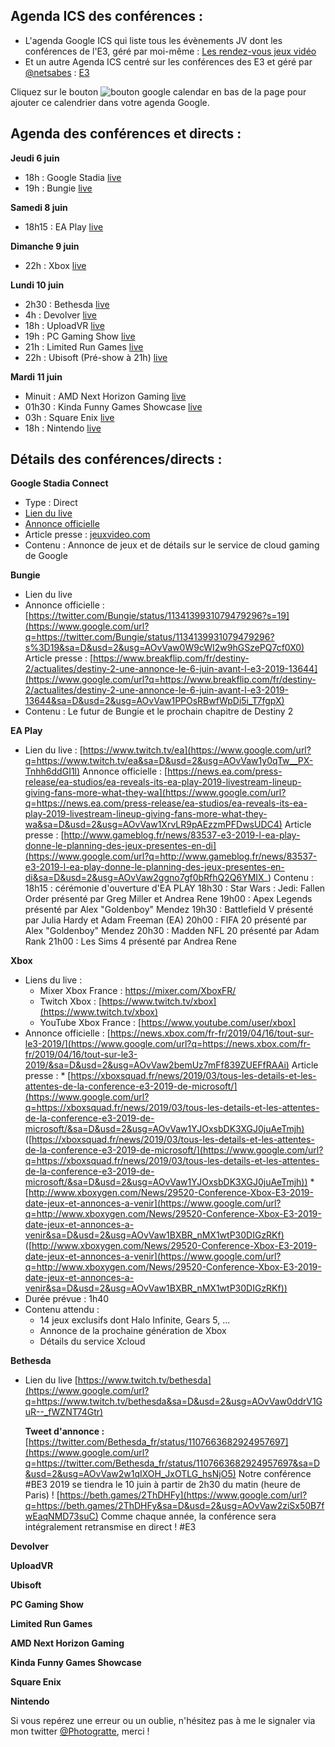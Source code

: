 ## Agenda ICS des conférences :

 - L'agenda Google ICS qui liste tous les évènements JV dont les conférences de l'E3, géré par moi-même : [Les rendez-vous jeux vidéo](https://calendar.google.com/calendar/embed?src=n774fsp256r4d5hcj1eg10jbmk@group.calendar.google.com&ctz=Europe/Paris)
 - Et un autre Agenda ICS centré sur les conférences des E3 et géré par [@netsabes](https://twitter.com/netsabes) : [E3](https://calendar.google.com/calendar/embed?src=ha7q6dc23e3adn95l2nih9l2jg@group.calendar.google.com&ctz=Europe/Paris)

Cliquez sur le bouton ![bouton google calendar](https://gitlab.com/Photogratte/e3-2019/raw/master/Ressources/Google_calendar_bouton.jpg) en bas de la page pour ajouter ce calendrier dans votre agenda Google.

## Agenda des conférences et directs :

**Jeudi 6 juin**
 - 18h : Google Stadia [live](https://youtu.be/k-BbW6zAjL0)
 - 19h : Bungie [live]()

**Samedi 8 juin**
 - 18h15 : EA Play [live](https://www.twitch.tv/ea)

**Dimanche 9 juin**
- 22h : Xbox [live](https://www.youtube.com/user/xbox)

**Lundi 10 juin**
- 2h30 : Bethesda [live](https://www.twitch.tv/bethesda)
- 4h : Devolver [live](https://www.twitch.tv/bethesda)
- 18h : UploadVR [live](https://www.twitch.tv/bethesda)
- 19h : PC Gaming Show [live](https://www.twitch.tv/bethesda)
- 21h : Limited Run Games [live](https://www.twitch.tv/bethesda)
- 22h : Ubisoft (Pré-show à 21h) [live](https://www.twitch.tv/bethesda)

**Mardi 11 juin** 
- Minuit : AMD Next Horizon Gaming [live](https://www.twitch.tv/bethesda)
- 01h30 : Kinda Funny Games Showcase [live](https://www.twitch.tv/bethesda)
- 03h : Square Enix [live](https://www.twitch.tv/bethesda)
- 18h : Nintendo [live](https://www.twitch.tv/bethesda)

## Détails des conférences/directs :

**Google Stadia Connect**
 - Type : Direct
 - [Lien du live](https://youtu.be/k-BbW6zAjL0)
 - [Annonce officielle](https://twitter.com/GoogleStadia/status/1135584478389264389?s=19)
 - Article presse : [jeuxvideo.com](http://www.jeuxvideo.com/news/1053509/stadia-un-direct-concernant-le-prix-les-jeux-et-le-lancement-aura-lieu-jeudi.htm)
 - Contenu : Annonce de jeux et de détails sur le service de cloud gaming de Google

**Bungie**
 - Lien du live
 - Annonce officielle : [https://twitter.com/Bungie/status/1134139931079479296?s=19](https://www.google.com/url?q=https://twitter.com/Bungie/status/1134139931079479296?s%3D19&sa=D&usd=2&usg=AOvVaw0W9cWI2w9hGSzePQ7cf0X0) Article presse : [https://www.breakflip.com/fr/destiny-2/actualites/destiny-2-une-annonce-le-6-juin-avant-l-e3-2019-13644](https://www.google.com/url?q=https://www.breakflip.com/fr/destiny-2/actualites/destiny-2-une-annonce-le-6-juin-avant-l-e3-2019-13644&sa=D&usd=2&usg=AOvVaw1PPOsRBwfWpDi5i_T7fgpX) 
 - Contenu : Le futur de Bungie et le prochain chapitre de Destiny 2

**EA Play**
 - Lien du live : [https://www.twitch.tv/ea](https://www.google.com/url?q=https://www.twitch.tv/ea&sa=D&usd=2&usg=AOvVaw1y0qTw__PX-Tnhh6ddGI1l) Annonce officielle : [https://news.ea.com/press-release/ea-studios/ea-reveals-its-ea-play-2019-livestream-lineup-giving-fans-more-what-they-wa](https://www.google.com/url?q=https://news.ea.com/press-release/ea-studios/ea-reveals-its-ea-play-2019-livestream-lineup-giving-fans-more-what-they-wa&sa=D&usd=2&usg=AOvVaw1XrvLR9pAEzzmPFDwsUDC4) Article presse : [http://www.gameblog.fr/news/83537-e3-2019-l-ea-play-donne-le-planning-des-jeux-presentes-en-di](https://www.google.com/url?q=http://www.gameblog.fr/news/83537-e3-2019-l-ea-play-donne-le-planning-des-jeux-presentes-en-di&sa=D&usd=2&usg=AOvVaw2ggno7gf0bRfhQ2Q6YMIX_) Contenu : 18h15 : cérémonie d'ouverture d'EA PLAY 18h30 : Star Wars : Jedi: Fallen Order présenté par Greg Miller et Andrea Rene 19h00 : Apex Legends présenté par Alex "Goldenboy" Mendez 19h30 : Battlefield V présenté par Julia Hardy et Adam Freeman (EA) 20h00 : FIFA 20 présenté par Alex "Goldenboy" Mendez 20h30 : Madden NFL 20 présenté par Adam Rank 21h00 : Les Sims 4 présenté par Andrea Rene

**Xbox**
 - Liens du live :
   - Mixer Xbox France : https://mixer.com/XboxFR/
   - Twitch Xbox : [https://www.twitch.tv/xbox](https://www.twitch.tv/xbox)
   - YouTube Xbox France : [https://www.youtube.com/user/xbox]
 - Annonce officielle : [https://news.xbox.com/fr-fr/2019/04/16/tout-sur-le3-2019/](https://www.google.com/url?q=https://news.xbox.com/fr-fr/2019/04/16/tout-sur-le3-2019/&sa=D&usd=2&usg=AOvVaw2bemUz7mFf839ZUEFfRAAi) Article presse : * [https://xboxsquad.fr/news/2019/03/tous-les-details-et-les-attentes-de-la-conference-e3-2019-de-microsoft/](https://www.google.com/url?q=https://xboxsquad.fr/news/2019/03/tous-les-details-et-les-attentes-de-la-conference-e3-2019-de-microsoft/&sa=D&usd=2&usg=AOvVaw1YJOxsbDK3XGJ0juAeTmjh) ([https://xboxsquad.fr/news/2019/03/tous-les-details-et-les-attentes-de-la-conference-e3-2019-de-microsoft/](https://www.google.com/url?q=https://xboxsquad.fr/news/2019/03/tous-les-details-et-les-attentes-de-la-conference-e3-2019-de-microsoft/&sa=D&usd=2&usg=AOvVaw1YJOxsbDK3XGJ0juAeTmjh)) * [http://www.xboxygen.com/News/29520-Conference-Xbox-E3-2019-date-jeux-et-annonces-a-venir](https://www.google.com/url?q=http://www.xboxygen.com/News/29520-Conference-Xbox-E3-2019-date-jeux-et-annonces-a-venir&sa=D&usd=2&usg=AOvVaw1BXBR_nMX1wtP30DIGzRKf) ([http://www.xboxygen.com/News/29520-Conference-Xbox-E3-2019-date-jeux-et-annonces-a-venir](https://www.google.com/url?q=http://www.xboxygen.com/News/29520-Conference-Xbox-E3-2019-date-jeux-et-annonces-a-venir&sa=D&usd=2&usg=AOvVaw1BXBR_nMX1wtP30DIGzRKf)) 
 - Durée prévue : 1h40 
 - Contenu attendu : 
   - 14 jeux exclusifs dont Halo Infinite, Gears 5, ...
   - Annonce de la prochaine génération de Xbox
   - Détails du service Xcloud

**Bethesda**

 - Lien du live [https://www.twitch.tv/bethesda](https://www.google.com/url?q=https://www.twitch.tv/bethesda&sa=D&usd=2&usg=AOvVaw0ddrV1GuR--_fWZNT74Gtr)
   
   **Tweet d'annonce :** [https://twitter.com/Bethesda_fr/status/1107663682924957697](https://www.google.com/url?q=https://twitter.com/Bethesda_fr/status/1107663682924957697&sa=D&usd=2&usg=AOvVaw2w1qIXOH_JxOTLG_hsNjO5)
   Notre conférence #BE3 2019 se tiendra le 10 juin à partir de 2h30 du matin (heure de Paris) !
   [https://beth.games/2ThDHFy](https://www.google.com/url?q=https://beth.games/2ThDHFy&sa=D&usd=2&usg=AOvVaw2ziSx50B7fwEaqNMD73suC)
   Comme chaque année, la conférence sera intégralement retransmise en
   direct ! #E3

**Devolver**

**UploadVR**

**Ubisoft**

**PC Gaming Show**

**Limited Run Games**

**AMD Next Horizon Gaming**

**Kinda Funny Games Showcase**

**Square Enix**

**Nintendo**

Si vous repérez une erreur ou un oublie, n'hésitez pas à me le signaler via mon twitter [@Photogratte](https://twitter.com/Photogratte), merci !